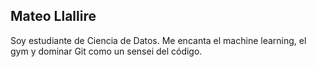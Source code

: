 ## Mateo Llallire
Soy estudiante de Ciencia de Datos. Me encanta el machine learning, el gym y dominar Git como un sensei del código.

